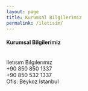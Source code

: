 ```yaml
---
layout: page
title: Kurumsal Bilgilerimiz
permalink: /iletisim/
---
```



#### Kurumsal Bilgilerimiz

<br>Iletısım Bılgılerımız
<br>+90 850 850 1337
<br>+90 850 532 1337
<br>Ofis: Beykoz Istanbul
